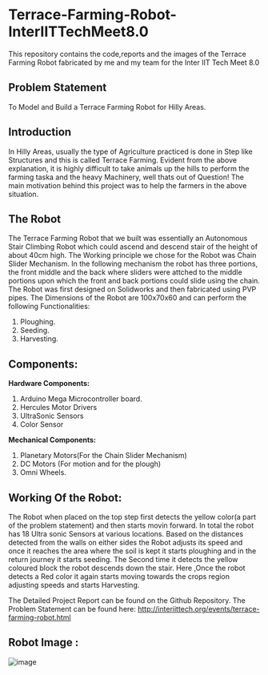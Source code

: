# Terrace-Farming-Robot-InterIITTechMeet8.0
This repository contains the code,reports and the images of the Terrace Farming Robot fabricated by me and my team for the Inter IIT Tech Meet 8.0

## Problem Statement
To Model and Build a Terrace Farming Robot for Hilly Areas.

## Introduction
In Hilly Areas, usually the type of Agriculture practiced is done in Step like Structures and this is called Terrace Farming.
Evident from the above explanation, it is highly difficult to take animals up the hills to perform the farming taska and the heavy Machinery, well thats out of Question!
The main motivation behind this project was to help the farmers in the above situation.

## The Robot
The Terrace Farming Robot that we built was essentially an Autonomous Stair Climbing Robot which could ascend and descend stair of the height of about 40cm high. 
The Working principle we chose for the Robot was Chain Slider Mechanism. In the following mechanism the robot has three portions, the front middle and the back where sliders were attched to the middle portions upon which the front and back portions could slide using the chain.
The Robot was first designed on Solidworks and then fabricated using PVP pipes.
The Dimensions of the Robot are 100x70x60 and can perform the following Functionalities:
1) Ploughing.
2) Seeding.
3) Harvesting.

## Components:

 **Hardware Components:**
 1) Arduino Mega Microcontroller board.
 2) Hercules Motor Drivers
 3) UltraSonic Sensors
 4) Color Sensor
 
 **Mechanical Components:**
 1) Planetary Motors(For the Chain Slider Mechanism)
 2) DC Motors (For motion and for the plough)
 3) Omni Wheels.
 
## Working Of the Robot:

The Robot when placed on the top step first detects the yellow color(a part of the problem statement) and then starts movin forward. In total the robot has 18 Ultra sonic Sensors at various locations. Based on the distances detected from the walls on either sides the Robot adjusts its speed and once it reaches the area where the soil is kept it starts ploughing and in the return journey it starts seeding. 
The Second time it detects the yellow coloured block the robot descends down the stair. Here ,Once the robot detects a Red color it again starts moving towards the crops region adjusting speeds and starts Harvesting.

The Detailed Project Report can be found on the Github Repository.
The Problem Statement can be found here:
http://interiittech.org/events/terrace-farming-robot.html

## Robot Image :
![image](https://github.com/user-attachments/assets/5178588d-432c-4b01-a842-576765828a40)

























































